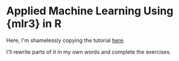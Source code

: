 # Applied Machine Learning Using {mlr3} in R

Here, I'm shamelessly copying the tutorial [here](https://mlr3book.mlr-org.com/). 

I'll rewrite parts of it in my own words and complete the exercises.
